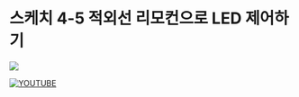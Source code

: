 <!-- [![YOUTUBE](http://img.youtube.com/vi/YOUTUBE_VIDEO_ID_HERE/0.jpg)](http://www.youtube.com/watch?v=YOUTUBE_VIDEO_ID_HERE "Video Title") -->

# 스케치 4-5 적외선 리모컨으로 LED 제어하기

![](https://img.shields.io/badge/-Youtube-red?style=for-the-badge&logo=youtube)

[![YOUTUBE](https://img.youtube.com/vi/b1ajLDbqVFE/0.jpg)](http://www.youtube.com/watch?v=b1ajLDbqVFE)
